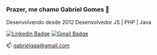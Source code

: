 ### Prazer, me chamo Gabriel Gomes 👋

Desenvolvendo desde 2012 Desenvolvedor JS | PHP | Java

[![Linkedin Badge](https://img.shields.io/badge/-LinkedIn-blue?style=flat-square&logo=Linkedin&logoColor=white&link=https://www.linkedin.com/in/gabriel-almeida-a8b9a286/)](https://www.linkedin.com/in/gabriel-almeida-a8b9a286/)
[![Gmail Badge](https://img.shields.io/badge/-Gmail-c14438?style=flat-square&logo=Gmail&logoColor=white&link=mailto:gabrielgqa@gmail.com)](mailto:gabrielgqa@gmail.com)


📫 gabrielgqa@gmail.com
